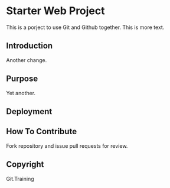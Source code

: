 # Starter Web Project
This is a porject to use Git and Github together. This is more text.

## Introduction

Another change.

## Purpose

Yet another.

## Deployment

## How To Contribute
Fork repository and issue pull requests for review.

## Copyright
 
 Git.Training

